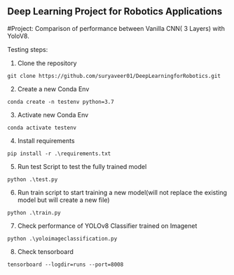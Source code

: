 ## Deep Learning Project for Robotics Applications

#Project: Comparison of performance between Vanilla CNN( 3 Layers) with YoloV8.


Testing steps:
1. Clone the repository
  ```
git clone https://github.com/suryaveer01/DeepLearningforRobotics.git
  ```


2. Create a new Conda Env
```
conda create -n testenv python=3.7
```
3. Activate new Conda Env
```
conda activate testenv
```
4. Install requirements
```
pip install -r .\requirements.txt
```
5. Run test Script to test the fully trained model
```
python .\test.py 
```
6. Run train script to start training a new model(will not replace the existing model but will create a new file)
```
python .\train.py
```
7. Check performance of YOLOv8 Classifier trained on Imagenet
```
python .\yoloimageclassification.py
```

8. Check tensorboard
```
tensorboard --logdir=runs --port=8008
```
